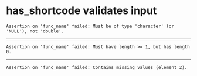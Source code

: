 # has_shortcode validates input

    Assertion on 'func_name' failed: Must be of type 'character' (or 'NULL'), not 'double'.

---

    Assertion on 'func_name' failed: Must have length >= 1, but has length 0.

---

    Assertion on 'func_name' failed: Contains missing values (element 2).

